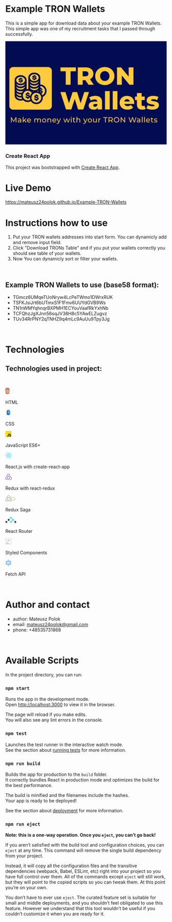# Example TRON Wallets

This is a simple app for download data about your example TRON Wallets. This simple app was one of my recruitment tasks that I passed through successfully.

![Logo](public/logo_big.png)

### Create React App

This project was bootstrapped with [Create React App](https://github.com/facebook/create-react-app).

# Live Demo

https://mateusz24polok.github.io/Example-TRON-Wallets

# Instructions how to use

1. Put your TRON wallets addresses into start form. You can dynamicly add and remove input field.
2. Click "Download TRONs Table" and if you put your wallets correctly you should see table of your wallets.
3. Now You can dynamicly sort or filter your wallets.

<br>

## Example TRON Wallets to use (base58 format):

- TGmcz6UMqeTUoNryw4LcPeTWmo1DWrxRUK
- TSFKJsiJrt6bUTmxS1F1Fmv6UUYdGVB9Ws
- TN1nWMYqhnqrBXPMH1ECYouVaafRkYxhNb
- TCFQhzJgXJnn56sqJV38H8c5YAwELZugvz
- TUv34RrPNY2qTNHZ9q4mLc9AuUu9Tpy3Jg

<br>

# Technologies

## Technologies used in project:

<br>

![HTML Icon](readmeImages/html.png)

HTML

![CSS Icon](readmeImages/css.png)

CSS

![JavaScript Icon](readmeImages/js.png)

JavaScript ES6+

![React JS Icon](readmeImages/react.png)

React.js with create-react-app

![Redux Icon](readmeImages/redux.png)

Redux with react-redux

![Redux Saga Icon](readmeImages/redux-saga.png) 

Redux Saga

![React Router  Icon](readmeImages/react-router.png)

 React Router

![Styled Components Icon](readmeImages/styled-components.png)

Styled Components

![API Icon](readmeImages/api.png)

 Fetch API

<br>

# Author and contact

- author: Mateusz Polok
- email: mateusz24polok@gmail.com
- phone: +48535731868

<br>

# Available Scripts

In the project directory, you can run:

### `npm start`

Runs the app in the development mode.\
Open [http://localhost:3000](http://localhost:3000) to view it in the browser.

The page will reload if you make edits.\
You will also see any lint errors in the console.

### `npm test`

Launches the test runner in the interactive watch mode.\
See the section about [running tests](https://facebook.github.io/create-react-app/docs/running-tests) for more information.

### `npm run build`

Builds the app for production to the `build` folder.\
It correctly bundles React in production mode and optimizes the build for the best performance.

The build is minified and the filenames include the hashes.\
Your app is ready to be deployed!

See the section about [deployment](https://facebook.github.io/create-react-app/docs/deployment) for more information.

### `npm run eject`

**Note: this is a one-way operation. Once you `eject`, you can’t go back!**

If you aren’t satisfied with the build tool and configuration choices, you can `eject` at any time. This command will remove the single build dependency from your project.

Instead, it will copy all the configuration files and the transitive dependencies (webpack, Babel, ESLint, etc) right into your project so you have full control over them. All of the commands except `eject` will still work, but they will point to the copied scripts so you can tweak them. At this point you’re on your own.

You don’t have to ever use `eject`. The curated feature set is suitable for small and middle deployments, and you shouldn’t feel obligated to use this feature. However we understand that this tool wouldn’t be useful if you couldn’t customize it when you are ready for it.
